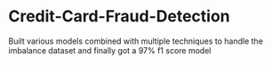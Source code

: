 # Credit-Card-Fraud-Detection
Built various models combined with multiple techniques to handle the imbalance dataset and finally got a 97% f1 score model

